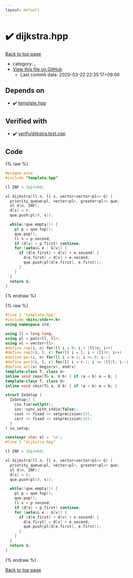 ```yaml
---
layout: default
---
```


<!-- mathjax config similar to math.stackexchange -->
<script type="text/javascript" async
  src="https://cdnjs.cloudflare.com/ajax/libs/mathjax/2.7.5/MathJax.js?config=TeX-MML-AM_CHTML">
</script>
<script type="text/x-mathjax-config">
  MathJax.Hub.Config({
    TeX: { equationNumbers: { autoNumber: "AMS" }},
    tex2jax: {
      inlineMath: [ ['$','$'] ],
      processEscapes: true
    },
    "HTML-CSS": { matchFontHeight: false },
    displayAlign: "left",
    displayIndent: "2em"
  });
</script>

<script type="text/javascript" src="https://cdnjs.cloudflare.com/ajax/libs/jquery/3.4.1/jquery.min.js"></script>
<script src="https://cdn.jsdelivr.net/npm/jquery-balloon-js@1.1.2/jquery.balloon.min.js" integrity="sha256-ZEYs9VrgAeNuPvs15E39OsyOJaIkXEEt10fzxJ20+2I=" crossorigin="anonymous"></script>
<script type="text/javascript" src="../assets/js/copy-button.js"></script>
<link rel="stylesheet" href="../assets/css/copy-button.css" />


# :heavy_check_mark: dijkstra.hpp

<a href="../index.html">Back to top page</a>

* category: <a href="../index.html#5058f1af8388633f609cadb75a75dc9d">.</a>
* <a href="{{ site.github.repository_url }}/blob/master/dijkstra.hpp">View this file on GitHub</a>
    - Last commit date: 2020-03-22 22:35:17+09:00




## Depends on

* :heavy_check_mark: <a href="template.hpp.html">template.hpp</a>


## Verified with

* :heavy_check_mark: <a href="../verify/verify/dijkstra.test.cpp.html">verify/dijkstra.test.cpp</a>


## Code

<a id="unbundled"></a>
{% raw %}
```cpp
#pragma once
#include "template.hpp"

ll INF = 1LL<<60;

vl dijkstra(ll n, ll s, vector<vector<pl>> G) {
  priority_queue<pl, vector<pl>, greater<pl>> que;
  vl d(n, INF);
  d[s] = 0;
  que.push(pl(0, s));

  while(!que.empty()) {
    pl p = que.top();
    que.pop();
    ll v = p.second;
    if (d[v] < p.first) continue;
    for (auto&& e : G[v]) {
      if (d[e.first] > d[v] + e.second) {
        d[e.first] = d[v] + e.second;
        que.push(pl(d[e.first], e.first));
      }
    }
  }
  return d;
}

```
{% endraw %}

<a id="bundled"></a>
{% raw %}
```cpp
#line 2 "template.hpp"
#include <bits/stdc++.h>
using namespace std;

using ll = long long;
using pl = pair<ll, ll>;
using vl = vector<ll>;
#define rep(i, n) for(ll i = 0; i < (ll)n; i++)
#define rep3(i, l, r) for(ll i = l; i < (ll)r; i++)
#define per(i, n) for(ll i = n-1; i >= 0; i--)
#define per3(i, l, r) for(ll i = r-1; i >= (ll)l; i--)
#define all(v) begin(v), end(v)
template<class T, class U>
inline void cmax(T& a, U b) { if (a < b) a = b; }
template<class T, class U>
inline void cmin(T& a, U b) { if (a > b) a = b; }

struct IoSetup {
  IoSetup() {
    cin.tie(nullptr);
    ios::sync_with_stdio(false);
    cout << fixed << setprecision(15);
    cerr << fixed << setprecision(15);
  }
} io_setup;

constexpr char el = '\n';
#line 3 "dijkstra.hpp"

ll INF = 1LL<<60;

vl dijkstra(ll n, ll s, vector<vector<pl>> G) {
  priority_queue<pl, vector<pl>, greater<pl>> que;
  vl d(n, INF);
  d[s] = 0;
  que.push(pl(0, s));

  while(!que.empty()) {
    pl p = que.top();
    que.pop();
    ll v = p.second;
    if (d[v] < p.first) continue;
    for (auto&& e : G[v]) {
      if (d[e.first] > d[v] + e.second) {
        d[e.first] = d[v] + e.second;
        que.push(pl(d[e.first], e.first));
      }
    }
  }
  return d;
}

```
{% endraw %}

<a href="../index.html">Back to top page</a>

